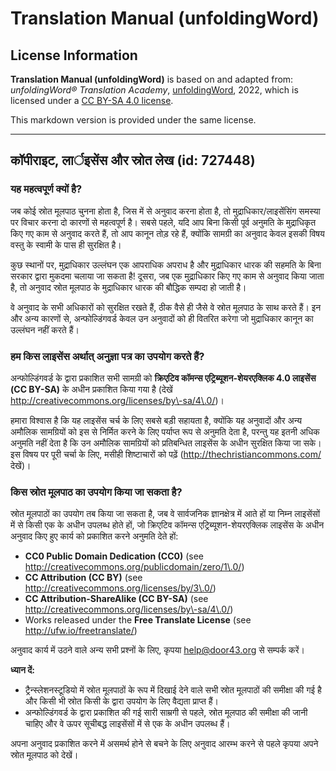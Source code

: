 # Translation Manual (unfoldingWord)

## License Information

**Translation Manual (unfoldingWord)** is based on and adapted from: _unfoldingWord® Translation Academy_, [unfoldingWord](https://unfoldingword.org/utw), 2022, which is licensed under a [CC BY-SA 4.0 license](https://creativecommons.org/licenses/by-sa/4.0/legalcode.en).

This markdown version is provided under the same license.



--------------------------------

## कॉपीराइट, लार्इसेंस और स्रोत लेख (id: 727448)

### यह महत्वपूर्ण क्यों है?

जब कोई स्रोत मूलपाठ चुनना होता है, जिस में से अनुवाद करना होता है, तो मुद्राधिकार/लाइसेंसिंग समस्या पर विचार करना दो कारणों से महत्वपूर्ण है। सबसे पहले, यदि आप बिना किसी पूर्व अनुमति के मुद्राधिकृत किए गए काम से अनुवाद करते हैं, तो आप कानून तोड़ रहे हैं, क्योंकि सामग्री का अनुवाद केवल इसकी विषय वस्तु के स्वामी के पास ही सुरक्षित है।

कुछ स्थानों पर, मुद्राधिकार उल्लंघन एक आपराधिक अपराध है और मुद्राधिकार धारक की सहमति के बिना सरकार द्वारा मुकदमा चलाया जा सकता है! दूसरा, जब एक मुद्राधिकार किए गए काम से अनुवाद किया जाता है, तो अनुवाद स्रोत मूलपाठ के मुद्राधिकार धारक की बौद्धिक सम्पदा हो जाती है।

वे अनुवाद के सभी अधिकारों को सुरक्षित रखते हैं, ठीक वैसे ही जैसे वे स्रोत मूलपाठ के साथ करते हैं। इन और अन्य कारणों से, अन्फोल्डिंगवर्ड केवल उन अनुवादों को ही वितरित करेगा जो मुद्राधिकार कानून का उल्लंघन नहीं करते हैं।

### हम किस लाइसेंस अर्थात् अनुज्ञा पत्र का उपयोग करते हैं?

अन्फोल्डिंगवर्ड के द्वारा प्रकाशित सभी सामग्री को **क्रिएटिव कॉमन्स एट्रिब्यूशन\-शेयरएक्लिक 4\.0 लाइसेंस (CC BY\-SA)** के अधीन प्रकाशित किया गया है (देखें http://creativecommons.org/licenses/by\-sa/4\.0/)।

हमारा विश्वास ​​है कि यह लाइसेंस चर्च के लिए सबसे बड़ी सहायता है, क्योंकि यह अनुवादों और अन्य अमौलिक सामग्रियों को इस से निर्मित करने के लिए पर्याप्त रूप से अनुमति देता है, परन्तु यह इतनी अधिक अनुमति नहीं देता है कि उन अमौलिक सामग्रियों को प्रतिबन्धित लाइसेंस के अधीन सुरक्षित किया जा सके। इस विषय पर पूरी चर्चा के लिए, मसीही शिष्टाचारों को पढ़ें (http://thechristiancommons.com/ देखें)।

### किस स्रोत मूलपाठ का उपयोग किया जा सकता है?

स्रोत मूलपाठों का उपयोग तब किया जा सकता है, जब वे सार्वजनिक ज्ञानक्षेत्र में आते हों या निम्न लाइसेंसों में से किसी एक के अधीन उपलब्ध होते हों, जो क्रिएटिव कॉमन्स एट्रिब्यूशन\-शेयरएक्लिक लाइसेंस के अधीन अनुवाद किए हुए कार्य को प्रकाशित करने अनुमति देते हों:

* **CC0 Public Domain Dedication (CC0\)** (see http://creativecommons.org/publicdomain/zero/1\.0/)
* **CC Attribution (CC BY)** (see http://creativecommons.org/licenses/by/3\.0/)
* **CC Attribution\-ShareAlike (CC BY\-SA)** (see http://creativecommons.org/licenses/by\-sa/4\.0/)
* Works released under the **Free Translate License** (see http://ufw.io/freetranslate/)

अनुवाद कार्य में उठने वाले अन्य सभी प्रश्नों के लिए, कृपया [help@door43\.org](mailto:help@door43.org) से सम्पर्क करें।

**ध्यान दें:**

* ट्रैन्स्लेशनस्टूडियो में स्रोत मूलपाठों के रूप में दिखाई देने वाले सभी स्रोत मूलपाठों की समीक्षा की गई है और किसी भी स्रोत किसी के द्वारा उपयोग के लिए वैद्यता प्राप्त हैं।
* अन्फोल्डिंगवर्ड के द्वारा प्रकाशित की गई सारी साम्रगी से पहले, स्रोत मूलपाठ की समीक्षा की जानी चाहिए और वे ऊपर सूचीबद्ध लाइसेंसों में से एक के अधीन उपलब्ध हैं।

अपना अनुवाद प्रकाशित करने में असमर्थ होने से बचने के लिए अनुवाद आरम्भ करने से पहले कृपया अपने स्रोत मूलपाठ को देखें।


